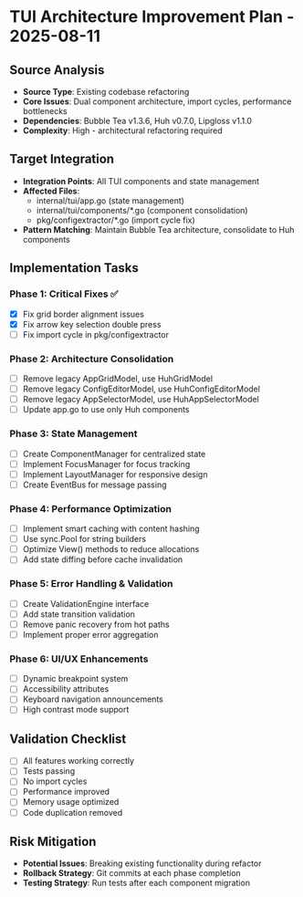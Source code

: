 # TUI Architecture Improvement Plan - 2025-08-11

## Source Analysis
- **Source Type**: Existing codebase refactoring
- **Core Issues**: Dual component architecture, import cycles, performance bottlenecks
- **Dependencies**: Bubble Tea v1.3.6, Huh v0.7.0, Lipgloss v1.1.0
- **Complexity**: High - architectural refactoring required

## Target Integration
- **Integration Points**: All TUI components and state management
- **Affected Files**: 
  - internal/tui/app.go (state management)
  - internal/tui/components/*.go (component consolidation)
  - pkg/configextractor/*.go (import cycle fix)
- **Pattern Matching**: Maintain Bubble Tea architecture, consolidate to Huh components

## Implementation Tasks

### Phase 1: Critical Fixes ✅
- [x] Fix grid border alignment issues
- [x] Fix arrow key selection double press
- [ ] Fix import cycle in pkg/configextractor

### Phase 2: Architecture Consolidation
- [ ] Remove legacy AppGridModel, use HuhGridModel
- [ ] Remove legacy ConfigEditorModel, use HuhConfigEditorModel  
- [ ] Remove legacy AppSelectorModel, use HuhAppSelectorModel
- [ ] Update app.go to use only Huh components

### Phase 3: State Management
- [ ] Create ComponentManager for centralized state
- [ ] Implement FocusManager for focus tracking
- [ ] Implement LayoutManager for responsive design
- [ ] Create EventBus for message passing

### Phase 4: Performance Optimization
- [ ] Implement smart caching with content hashing
- [ ] Use sync.Pool for string builders
- [ ] Optimize View() methods to reduce allocations
- [ ] Add state diffing before cache invalidation

### Phase 5: Error Handling & Validation
- [ ] Create ValidationEngine interface
- [ ] Add state transition validation
- [ ] Remove panic recovery from hot paths
- [ ] Implement proper error aggregation

### Phase 6: UI/UX Enhancements
- [ ] Dynamic breakpoint system
- [ ] Accessibility attributes
- [ ] Keyboard navigation announcements
- [ ] High contrast mode support

## Validation Checklist
- [ ] All features working correctly
- [ ] Tests passing
- [ ] No import cycles
- [ ] Performance improved
- [ ] Memory usage optimized
- [ ] Code duplication removed

## Risk Mitigation
- **Potential Issues**: Breaking existing functionality during refactor
- **Rollback Strategy**: Git commits at each phase completion
- **Testing Strategy**: Run tests after each component migration